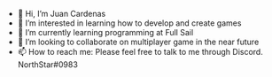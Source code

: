 - 👋 Hi, I’m Juan Cardenas
- 👀 I’m interested in learning how to develop and create games
- 🌱 I’m currently learning programming at Full Sail
- 💞️ I’m looking to collaborate on multiplayer game in the near future
- 📫 How to reach me: Please feel free to talk to me through Discord. NorthStar#0983

<!---
JCardenas2001/JCardenas2001 is a ✨ special ✨ repository because its `README.md` (this file) appears on your GitHub profile.
You can click the Preview link to take a look at your changes.
--->
